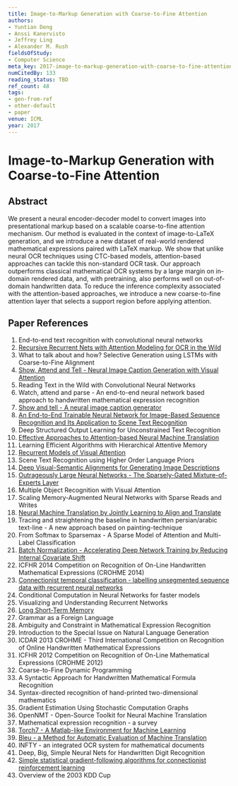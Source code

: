 ```yaml
---
title: Image-to-Markup Generation with Coarse-to-Fine Attention
authors:
- Yuntian Deng
- Anssi Kanervisto
- Jeffrey Ling
- Alexander M. Rush
fieldsOfStudy:
- Computer Science
meta_key: 2017-image-to-markup-generation-with-coarse-to-fine-attention
numCitedBy: 133
reading_status: TBD
ref_count: 48
tags:
- gen-from-ref
- other-default
- paper
venue: ICML
year: 2017
---
```


# Image-to-Markup Generation with Coarse-to-Fine Attention

## Abstract

We present a neural encoder-decoder model to convert images into presentational markup based on a scalable coarse-to-fine attention mechanism. Our method is evaluated in the context of image-to-LaTeX generation, and we introduce a new dataset of real-world rendered mathematical expressions paired with LaTeX markup. We show that unlike neural OCR techniques using CTC-based models, attention-based approaches can tackle this non-standard OCR task. Our approach outperforms classical mathematical OCR systems by a large margin on in-domain rendered data, and, with pretraining, also performs well on out-of-domain handwritten data. To reduce the inference complexity associated with the attention-based approaches, we introduce a new coarse-to-fine attention layer that selects a support region before applying attention.

## Paper References

1. End-to-end text recognition with convolutional neural networks
2. [Recursive Recurrent Nets with Attention Modeling for OCR in the Wild](2016-recursive-recurrent-nets-with-attention-modeling-for-ocr-in-the-wild)
3. What to talk about and how? Selective Generation using LSTMs with Coarse-to-Fine Alignment
4. [Show, Attend and Tell - Neural Image Caption Generation with Visual Attention](2015-show-attend-and-tell-neural-image-caption-generation-with-visual-attention)
5. Reading Text in the Wild with Convolutional Neural Networks
6. Watch, attend and parse - An end-to-end neural network based approach to handwritten mathematical expression recognition
7. [Show and tell - A neural image caption generator](2015-show-and-tell-a-neural-image-caption-generator)
8. [An End-to-End Trainable Neural Network for Image-Based Sequence Recognition and Its Application to Scene Text Recognition](2017-an-end-to-end-trainable-neural-network-for-image-based-sequence-recognition-and-its-application-to-scene-text-recognition)
9. Deep Structured Output Learning for Unconstrained Text Recognition
10. [Effective Approaches to Attention-based Neural Machine Translation](2015-effective-approaches-to-attention-based-neural-machine-translation)
11. Learning Efficient Algorithms with Hierarchical Attentive Memory
12. [Recurrent Models of Visual Attention](2014-recurrent-models-of-visual-attention)
13. Scene Text Recognition using Higher Order Language Priors
14. [Deep Visual-Semantic Alignments for Generating Image Descriptions](2017-deep-visual-semantic-alignments-for-generating-image-descriptions)
15. [Outrageously Large Neural Networks - The Sparsely-Gated Mixture-of-Experts Layer](2017-outrageously-large-neural-networks-the-sparsely-gated-mixture-of-experts-layer)
16. Multiple Object Recognition with Visual Attention
17. Scaling Memory-Augmented Neural Networks with Sparse Reads and Writes
18. [Neural Machine Translation by Jointly Learning to Align and Translate](2015-neural-machine-translation-by-jointly-learning-to-align-and-translate)
19. Tracing and straightening the baseline in handwritten persian/arabic text-line - A new approach based on painting-technique
20. From Softmax to Sparsemax - A Sparse Model of Attention and Multi-Label Classification
21. [Batch Normalization - Accelerating Deep Network Training by Reducing Internal Covariate Shift](2015-batch-normalization-accelerating-deep-network-training-by-reducing-internal-covariate-shift)
22. ICFHR 2014 Competition on Recognition of On-Line Handwritten Mathematical Expressions (CROHME 2014)
23. [Connectionist temporal classification - labelling unsegmented sequence data with recurrent neural networks](2006-connectionist-temporal-classification-labelling-unsegmented-sequence-data-with-recurrent-neural-networks)
24. Conditional Computation in Neural Networks for faster models
25. Visualizing and Understanding Recurrent Networks
26. [Long Short-Term Memory](1997-long-short-term-memory)
27. Grammar as a Foreign Language
28. Ambiguity and Constraint in Mathematical Expression Recognition
29. Introduction to the Special Issue on Natural Language Generation
30. ICDAR 2013 CROHME - Third International Competition on Recognition of Online Handwritten Mathematical Expressions
31. ICFHR 2012 Competition on Recognition of On-Line Mathematical Expressions (CROHME 2012)
32. Coarse-to-Fine Dynamic Programming
33. A Syntactic Approach for Handwritten Mathematical Formula Recognition
34. Syntax-directed recognition of hand-printed two-dimensional mathematics
35. Gradient Estimation Using Stochastic Computation Graphs
36. OpenNMT - Open-Source Toolkit for Neural Machine Translation
37. Mathematical expression recognition - a survey
38. [Torch7 - A Matlab-like Environment for Machine Learning](2011-torch7-a-matlab-like-environment-for-machine-learning)
39. [Bleu - a Method for Automatic Evaluation of Machine Translation](2002-bleu-a-method-for-automatic-evaluation-of-machine-translation)
40. INFTY - an integrated OCR system for mathematical documents
41. Deep, Big, Simple Neural Nets for Handwritten Digit Recognition
42. [Simple statistical gradient-following algorithms for connectionist reinforcement learning](2004-simple-statistical-gradient-following-algorithms-for-connectionist-reinforcement-learning)
43. Overview of the 2003 KDD Cup
